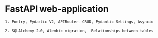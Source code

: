 # FastAPI web-application 


```bash
1. Poetry, Pydantic V2, APIRouter, CRUD, Pydantic Settings, Asyncio

2. SQLAlchemy 2.0, Alembic migration,  Relationships between tables
```